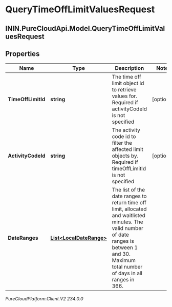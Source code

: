 # QueryTimeOffLimitValuesRequest

## ININ.PureCloudApi.Model.QueryTimeOffLimitValuesRequest

## Properties

|Name | Type | Description | Notes|
|------------ | ------------- | ------------- | -------------|
| **TimeOffLimitId** | **string** | The time off limit object id to retrieve values for. Required if activityCodeId is not specified | [optional] |
| **ActivityCodeId** | **string** | The activity code id to filter the affected limit objects by. Required if timeOffLimitId is not specified | [optional] |
| **DateRanges** | [**List&lt;LocalDateRange&gt;**](LocalDateRange) | The list of the date ranges to return time off limit, allocated and waitlisted minutes. The valid number of date ranges is between 1 and 30. Maximum total number of days in all ranges in 366. | |



_PureCloudPlatform.Client.V2 234.0.0_
